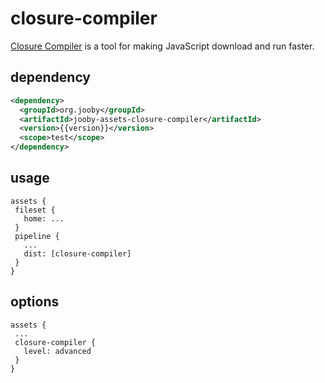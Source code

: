 # closure-compiler

<a href="https://developers.google.com/closure/compiler">Closure Compiler</a> is a tool for making JavaScript download and run faster.

## dependency

```xml
<dependency>
  <groupId>org.jooby</groupId>
  <artifactId>jooby-assets-closure-compiler</artifactId>
  <version>{{version}}</version>
  <scope>test</scope>
</dependency>
```

## usage

```
assets {
 fileset {
   home: ...
 }
 pipeline {
   ...
   dist: [closure-compiler]
 }
}
```

## options

```
assets {
 ...
 closure-compiler {
   level: advanced
 }
}
```
